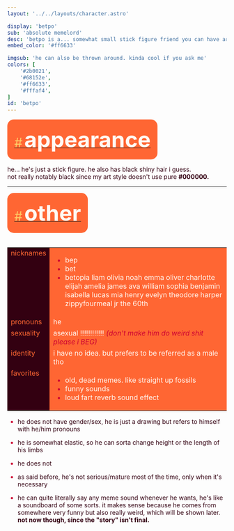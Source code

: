 ```yaml
---
layout: '../../layouts/character.astro'

display: 'betpo'
sub: 'absolute memelord'
desc: 'betpo is a... somewhat small stick figure friend you can have around that is not serious at all (well, only when needed).'
embed_color: '#ff6633'

imgsub: 'he can also be thrown around. kinda cool if you ask me'
colors: [
    '#2b0021',
    '#68152e',
    '#ff6633',
    '#fffaf4',
]
id: 'betpo'
---
```

<style>
    :root {
        --header-color: #301;
        --header-logo-color-1: #fffaf4;
        --header-logo-color-2: #f63;

        --col-bright: #fffaf4;
        --col-light: #fc6;
        --col-main: #f63;
        --col-dim: #c03;
        --col-dark: #301;

        --col-bg: #fffaf4;
        --col-char-bg: #f96;

        --col-link: #f63;
        --col-link-hover: #fc6
    }

    html {
        color: var(--col-dark);
    }

    i {
        text-decoration: italic;
        color: var(--col-dim);
    }

    .white {
        color: var(--col-bright);
        background-color: var(--col-dark);
        padding: 3px;
        border-radius: 5px;
    }

    .black {
        color: var(--col-dark);
        background-color: var(--col-bright);
        padding: 3px;
        border-radius: 5px;
    }

    li::marker {
        color: var(--col-dim);  
    }

    table {
        color: var(--col-bright);
    }

    td {
        background-color: var(--col-main);
    }

    td.name {
        background-color: var(--col-dark);
        color: var(--col-main);
        box-shadow: unset;
        align-content: start;
    }

</style>

<section id="appearance" style="text-align: left">

<div style="background-color: var(--col-main); padding: 16px; border-radius: 15px; width: fit-content;">
<a href="#appearance">
<span style="font-size: 30px; color: var(--col-light)">#</span>
<span style="font-weight: bolder; font-size: 50px; margin: 0; margin-top: 30px; color: var(--col-bright)">
appearance
</span>
</a>
</div>

he... he's just a stick figure. he also has black shiny hair i guess.<br>
not really notably black since my art style doesn't use pure **#000000.**

</section>

<hr>
<section id="other" style="text-align: left">

<div style="background-color: var(--col-main); padding: 16px; border-radius: 15px; width: fit-content;">
<a href="#other">
<span style="font-size: 30px; color: var(--col-light)">#</span>
<span style="font-weight: bolder; font-size: 50px; margin: 0; margin-top: 30px; color: var(--col-bright)">
other
</span>
</a>
</div>

<br>
<table>

<tr>
    <td class="name">nicknames</td>
    <td>

- bep
- bet
- betopia liam olivia noah emma oliver charlotte elijah amelia james ava william sophia benjamin isabella lucas mia henry evelyn theodore harper zippyfourmeal jr the 60th

</td>
</tr>

<tr>
    <td class="name">pronouns</td>
    <td>he</td>
</tr>

<tr>
    <td class="name">sexuality</td>
    <td>asexual !!!!!!!!!!!! <i>(don't make him do weird shit please i BEG)</i></td>
</tr>

<tr>
    <td class="name">identity</td>
    <td>i have no idea. but prefers to be referred as a male tho</td>
</tr>

<tr>
    <td class="name">favorites</td>
    <td>

- old, dead memes. like straight up fossils
- funny sounds
- loud fart reverb sound effect

</td>
</tr>

</table>

- he does not have gender/sex, he is just a drawing but refers to himself with he/him pronouns

- he is somewhat elastic, so he can sorta change height or the length of his limbs

- he does not

- as said before, he's not serious/mature most of the time, only when it's necessary

- he can quite literally say any meme sound whenever he wants, he's like a soundboard of some sorts. it makes sense because he comes from somewhere very funny but also really weird, which will be shown later. **not now though, since the "story" isn't final.**


</section>